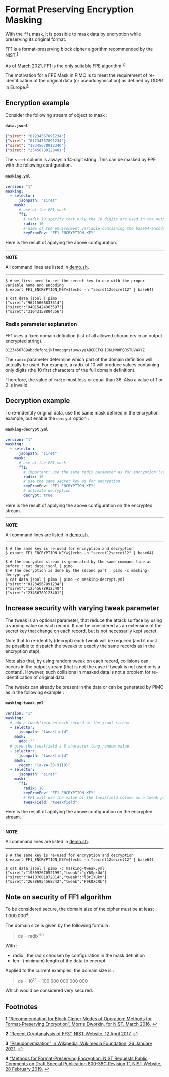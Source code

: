 # Format Preserving Encryption Masking

With the `ff1` mask, it is possible to mask data by encryption while preserving its original format.

FF1 is a format-preserving block cipher algorithm recommended by the NIST.<sup id="a1">[1](#f1)</sup>

As of March 2021, FF1 is the only suitable FPE algorithm.<sup id="a2">[2](#f2)</sup>

The motivation for a FPE Mask in PIMO is to meet the requirement of re-identification of the original data (or pseudonymisation) as defined by GDPR in Europe.<sup id="a3">[3](#f3)</sup>

## Encryption example

Consider the following stream of object to mask :

#### **`data.jsonl`**
```json
{"siret": "01234567891234"}
{"siret": "01234567891234"}
{"siret": "12345678912340"}
{"siret": "23456789123401"}
```

The `siret` column is always a 14-digit string. This can be masked by FPE with the following configuration.

#### **`masking.yml`**
```yaml
version: "1"
masking:
  - selector:
      jsonpath: "siret"
    mask:
      # use of the FF1 mask
      ff1:
        # radix 10 specify that only the 10 digits are used in the output format
        radix: 10
        # name of the environment variable containing the base64-encoded secret key (note: key length must be 128, 192, or 256 bits)
        keyFromEnv: "FF1_ENCRYPTION_KEY"
```

Here is the result of applying the above configuration.

---
**NOTE**

All command lines are listed in [demo.sh](demo.sh).

---

```console
$ # we first need to set the secret key to use with the proper variable name and encoding
$ export FF1_ENCRYPTION_KEY=$(echo -n "secret12secret12" | base64)

$ cat data.jsonl | pimo
{"siret":"96415668837614"}
{"siret":"94015424363597"}
{"siret":"31043158804356"}
```

### Radix parameter explanation

FF1 uses a fixed domain definition (list of all allowed characters in an output encrypted string).

```
0123456789abcdefghijklmnopqrstuvwxyzABCDEFGHIJKLMNOPQRSTUVWXYZ
```

The `radix` parameter determine which part of the domain definition will actually be used. For example, a radix of 10 will produce values containing only digits (the 10 first characters of the full domain definition).

Therefore, the value of `radix` must less or equal than 36. Also a value of 1 or 0 is invalid.

## Decryption example

To re-indentify original data, use the same mask defined in the encryption example, but enable the `decrypt` option :

#### **`masking-decrypt.yml`**
```yaml
version: "1"
masking:
  - selector:
      jsonpath: "siret"
    mask:
      # use of the FF1 mask
      ff1:
        # important: use the same radix parameter as for encryption (values will be decrypted incorrectly if 11 is used for example)
        radix: 10
        # use the same secret key as for encryption
        keyFromEnv: "FF1_ENCRYPTION_KEY"
        # activate decryption
        decrypt: true
```

Here is the result of applying the above configuration on the encrypted stream.

---
**NOTE**

All command lines are listed in [demo.sh](demo.sh).

---

```console
$ # the same key is re-used for encryption and decryption
$ export FF1_ENCRYPTION_KEY=$(echo -n "secret12secret12" | base64)

$ # the encrypted stream is generated by the same command line as before : cat data.jsonl | pimo
$ # the decryption is done by the second part : pimo -c masking-decrypt.yml
$ cat data.jsonl | pimo | pimo -c masking-decrypt.yml
{"siret":"01234567891234"}
{"siret":"12345678912340"}
{"siret":"23456789123401"}
```

## Increase security with varying tweak parameter

The tweak is an optional parameter, that reduce the attack surface by using a varying value on each record. It can be considered as an extension of the secret key that change on each record, but is not necessarily kept secret.

Note that to re-identify (decrypt) each tweak will be required (and it must be possible to dispatch the tweaks to exactly the same records as in the encryption step).

Note also that, by using random tweak on each record, collisions can occurs in the output stream (that is not the case if tweak is not used or is a contant). However, such collisions in masked data is not a problem for re-identification of original data.

The tweaks can already be present in the data or can be generated by PIMO as in the following example :

#### **`masking-tweak.yml`**
```yaml
version: "1"
masking:
  # add a tweakfield on each record of the jsonl stream
  - selector:
      jsonpath: "tweakfield"
    mask:
      add: ""
  # give the tweakfield a 8 character long random value
  - selector:
      jsonpath: "tweakfield"
    mask:
      regex: "[a-zA-Z0-9]{8}"
  - selector:
      jsonpath: "siret"
    mask:
      ff1:
        radix: 10
        keyFromEnv: "FF1_ENCRYPTION_KEY"
        # FF1 will use the value of the tweakfield column as a tweak parameter
        tweakField: "tweakfield"
```

Here is the result of applying the above configuration on the encrypted stream.

---
**NOTE**

All command lines are listed in [demo.sh](demo.sh).

---

```console
$ # the same key is re-used for encryption and decryption
$ export FF1_ENCRYPTION_KEY=$(echo -n "secret12secret12" | base64)

$ cat data.jsonl | pimo -c masking-tweak.yml
{"siret":"19309267052199","tweak":"gY6SpkUA"}
{"siret":"84107001872814","tweak":"l3rIYUkm"}
{"siret":"26786954568342","tweak":"P9k0XCRk"}
```

## Note on security of FF1 algorithm

To be considered secure, the domain size of the cipher must be at least 1.000.000<sup id="a4">[4](#f4)</sup>

The domain size is given by the following formula :

> ds = radix<sup>len</sup>

With :
- radix : the radix choosen by configuration in the mask definition
- len : (minimum) length of the data to encrypt

Applied to the current examples, the domain size is :

> ds = 10<sup>14</sup> = 100 000 000 000 000

Which would be considered very secured.

## Footnotes

<b id="f1">1</b> [“Recommendation for Block Cipher Modes of Operation: Methods for Format-Preserving Encryption”, Morris Dworkin, for NIST, March 2016.](https://nvlpubs.nist.gov/nistpubs/SpecialPublications/NIST.SP.800-38G.pdf) [↩](#a1)

<b id="f2">2</b> [“Recent Cryptanalysis of FF3”, NIST Website, 12 April 2017.](https://csrc.nist.gov/news/2017/recent-cryptanalysis-of-ff3#:~:text=FF3%20is%20specified%20and%20approved,a%20general%2Dpurpose%20FPE%20method) [↩](#a2)

<b id="f3">3</b> [“Pseudonymization” in Wikipedia, Wikimedia Foundation, 26 January 2021.](https://en.wikipedia.org/w/index.php?title=Pseudonymization&oldid=1002899428#New_Definition_for_Pseudonymization_Under_GDPR) [↩](#a3)

<b id="f4">4</b> [“Methods for Format-Preserving Encryption: NIST Requests Public Comments on Draft Special Publication 800-38G Revision 1”, NIST Website, 28 February 2019.](https://csrc.nist.gov/news/2019/nist-requests-comments-on-draft-sp-800-38g-rev-1) [↩](#a4)